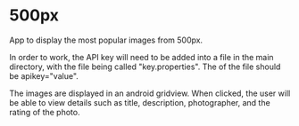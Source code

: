 # 500px
App to display the most popular images from 500px.

In order to work, the API key will need to be added into a file in the main directory, with the file being called "key.properties".
The of the file should be apikey="value".

The images are displayed in an android gridview. When clicked, the user will be able to view details such as title, description, photographer, and the rating of the photo.
